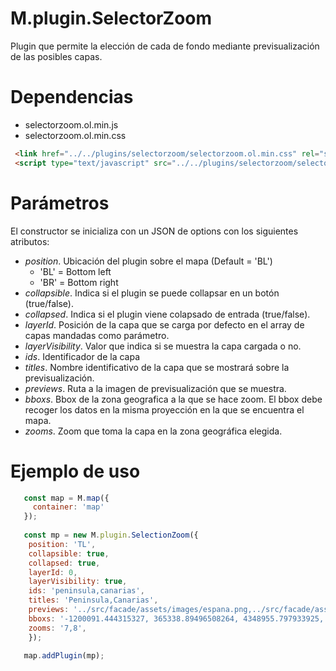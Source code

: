 # M.plugin.SelectorZoom

Plugin que permite la elección de cada de fondo mediante previsualización de las posibles capas.

# Dependencias

- selectorzoom.ol.min.js
- selectorzoom.ol.min.css

```html
 <link href="../../plugins/selectorzoom/selectorzoom.ol.min.css" rel="stylesheet" />
 <script type="text/javascript" src="../../plugins/selectorzoom/selectorzoom.ol.min.js"></script>
```

# Parámetros

El constructor se inicializa con un JSON de options con los siguientes atributos:


- *position*.  Ubicación del plugin sobre el mapa (Default = 'BL')
  - 'BL' = Bottom left
  - 'BR' = Bottom right
- *collapsible*. Indica si el plugin se puede collapsar en un botón (true/false).
- *collapsed*. Indica si el plugin viene colapsado de entrada (true/false).
- *layerId*. Posición de la capa que se carga por defecto en el array de capas mandadas como parámetro.
- *layerVisibility*. Valor que indica si se muestra la capa cargada o no.
- *ids*. Identificador de la capa
- *titles*. Nombre identificativo de la capa que se mostrará sobre la previsualización.
- *previews*. Ruta a la imagen de previsualización que se muestra.
- *bboxs*. Bbox de la zona geografica a la que se hace zoom. El bbox debe recoger los datos en la misma proyección en la que se encuentra el mapa.
- *zooms*. Zoom que toma la capa en la zona geográfica elegida.


# Ejemplo de uso

```javascript
   const map = M.map({
     container: 'map'
   });
  
   const mp = new M.plugin.SelectionZoom({
    position: 'TL',
    collapsible: true,
    collapsed: true,
    layerId: 0,
    layerVisibility: true,
    ids: 'peninsula,canarias',
    titles: 'Peninsula,Canarias',
    previews: '../src/facade/assets/images/espana.png,../src/facade/assets/images/canarias.png',
    bboxs: '-1200091.444315327, 365338.89496508264, 4348955.797933925, 5441088.058207252, -2170190.6639824593, -1387475.4943422542, 3091778.038884449, 3637844.1689537475' ,
    zooms: '7,8',
    });

   map.addPlugin(mp);
```

